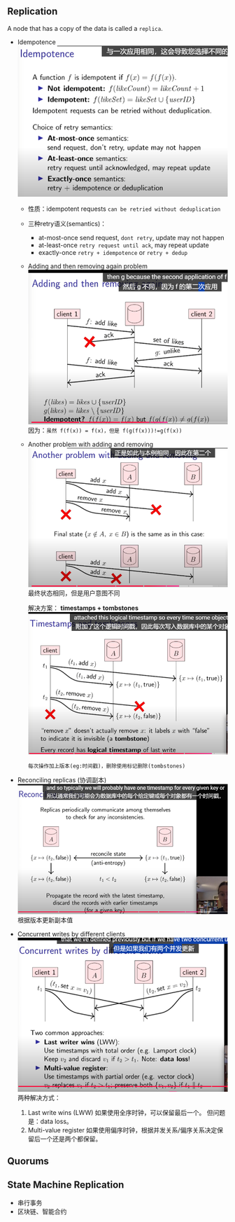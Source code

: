 ## Replication

A node that has a copy of the data is called a `replica`.

- Idempotence
  ![alt text](image-15.png)

  - 性质：idempotent requests `can be retried without deduplication`
  - 三种retry语义(semantics)：

    - at-most-once
      send request, `dont retry`, update may not happen
    - at-least-once
      `retry request until ack`, may repeat update
    - exactly-once
      `retry + idempotence` or `retry + dedup`

  - Adding and then removing again problem
    ![alt text](image-16.png)
    因为：`虽然 f(f(x)) = f(x)，但是 f(g(f(x)))!=g(f(x))`
  - Another problem with adding and removing
    ![alt text](image-17.png)
    最终状态相同，但是用户意图不同

    解决方案：
    **timestamps + tombstones**
    ![alt text](image-18.png)

    `每次操作加上版本(eg:时间戳)，删除使用标记删除(tombstones)`

- Reconciling replicas (协调副本)
  ![alt text](image-19.png)
  根据版本更新副本值

- Concurrent writes by different clients
  ![alt text](image-20.png)
  两种解决方式：

  1. Last write wins (LWW)
     如果使用全序时钟，可以保留最后一个。
     但问题是：data loss。
  2. Multi-value register
     如果使用偏序时钟，根据并发关系/偏序关系决定保留后一个还是两个都保留。

## Quorums

## State Machine Replication

- 串行事务
- 区块链、智能合约

